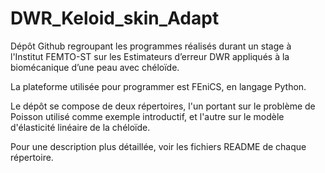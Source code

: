 # DWR_Keloid_skin_Adapt

Dépôt Github regroupant les programmes réalisés durant un stage à l'Institut FEMTO-ST sur les Estimateurs d’erreur DWR appliqués à la
biomécanique d’une peau avec chéloïde.

La plateforme utilisée pour programmer est FEniCS, en langage Python.

Le dépôt se compose de deux répertoires, l'un portant sur le problème de Poisson utilisé comme exemple introductif,
et l'autre sur le modèle d'élasticité linéaire de la chéloïde.

Pour une description plus détaillée, voir les fichiers README de chaque répertoire.
